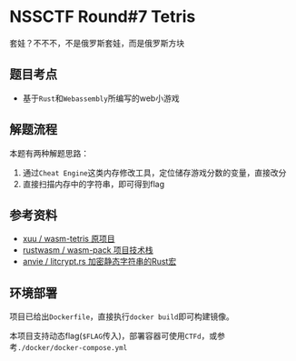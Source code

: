 # NSSCTF Round#7 Tetris

套娃？不不不，不是俄罗斯套娃，而是俄罗斯方块

## 题目考点
- 基于`Rust`和`Webassembly`所编写的web小游戏
  
## 解题流程
本题有两种解题思路：

1. 通过`Cheat Engine`这类内存修改工具，定位储存游戏分数的变量，直接改分
2. 直接扫描内存中的字符串，即可得到flag


## 参考资料
- [xuu / wasm-tetris 原项目](https://github.com/xuu/wasm-tetris)
- [rustwasm / wasm-pack 项目技术栈](https://github.com/rustwasm/wasm-pack/)
- [anvie / litcrypt.rs 加密静态字符串的Rust宏](https://github.com/anvie/litcrypt.rs)

## 环境部署
项目已给出`Dockerfile`，直接执行`docker build`即可构建镜像。

本项目支持动态flag(`$FLAG`传入)，部署容器可使用`CTFd`，或参考`./docker/docker-compose.yml`